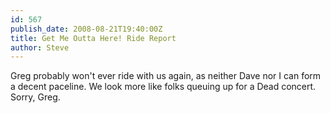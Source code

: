 ```yaml
---
id: 567
publish_date: 2008-08-21T19:40:00Z
title: Get Me Outta Here! Ride Report
author: Steve
---
```

Greg probably won't ever ride with us again, as neither Dave nor I can form a decent paceline. We look more like folks queuing up for a Dead concert. Sorry, Greg.